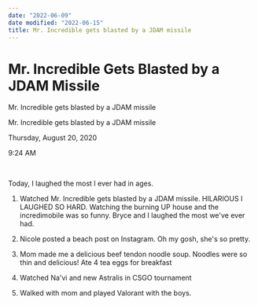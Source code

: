 ```yaml
---
date: "2022-06-09"
date modified: "2022-06-15"
title: Mr. Incredible gets blasted by a JDAM missile
---
```


# Mr. Incredible Gets Blasted by a JDAM Missile
Mr. Incredible gets blasted by a JDAM missile

Mr. Incredible gets blasted by a JDAM missile

Thursday, August 20, 2020

9:24 AM

 

Today, I laughed the most I ever had in ages.

1. Watched Mr. Incredible gets blasted by a JDAM missile. HILARIOUS I LAUGHED SO HARD. Watching the burning UP house and the incredimobile was so funny. Bryce and I laughed the most we've ever had.

2. Nicole posted a beach post on Instagram. Oh my gosh, she's so pretty.

3. Mom made me a delicious beef tendon noodle soup. Noodles were so thin and delicious! Ate 4 tea eggs for breakfast

4. Watched Na'vi and new Astralis in CSGO tournament

5. Walked with mom and played Valorant with the boys.
